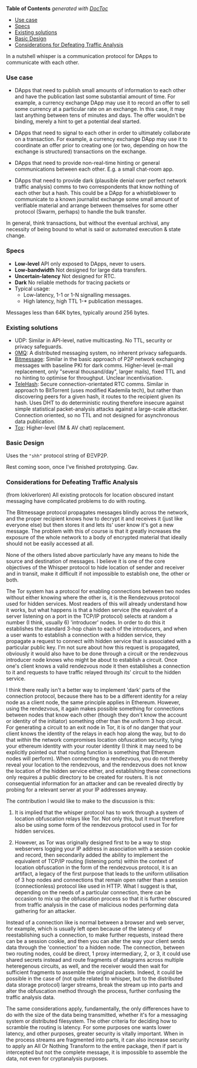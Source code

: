 <!-- START doctoc generated TOC please keep comment here to allow auto update -->
<!-- DON'T EDIT THIS SECTION, INSTEAD RE-RUN doctoc TO UPDATE -->
**Table of Contents**  *generated with [DocToc](https://github.com/thlorenz/doctoc)*

- [Use case](#use-case)
- [Specs](#specs)
- [Existing solutions](#existing-solutions)
- [Basic Design](#basic-design)
- [Considerations for Defeating Traffic Analysis](#considerations-for-defeating-traffic-analysis)

<!-- END doctoc generated TOC please keep comment here to allow auto update -->

In a nutshell whisper is a communication protocol for DApps to communicate with each other. 

### Use case

* DApps that need to publish small amounts of information to each other and have the publication last some substantial amount of time. For example, a currency exchange DApp may use it to record an offer to sell some currency at a particular rate on an exchange. In this case, it may last anything between tens of minutes and days. The offer wouldn't be binding, merely a hint to get a potential deal started.

* DApps that need to signal to each other in order to ultimately collaborate on a transaction. For example, a currency exchange DApp may use it to coordinate an offer prior to creating one (or two, depending on how the exchange is structured) transactions on the exchange.

* DApps that need to provide non-real-time hinting or general communications between each other. E.g. a small chat-room app.

* DApps that need to provide dark (plausible denial over perfect network traffic analysis) comms to two correspondents that know nothing of each other but a hash. This could be a DApp for a whistleblower to communicate to a known journalist exchange some small amount of verifiable material and arrange between themselves for some other protocol (Swarm, perhaps) to handle the bulk transfer.

In general, think transactions, but without the eventual archival, any necessity of being bound to what is said or automated execution & state change.

### Specs

* **Low-level** API only exposed to DApps, never to users.
* **Low-bandwidth** Not designed for large data transfers.
* **Uncertain-latency** Not designed for RTC.
* **Dark** No reliable methods for tracing packets or 
* Typical usage:
  * Low-latency, 1-1 or 1-N signalling messages.
  * High latency, high TTL 1-* publication messages.

Messages less than 64K bytes, typically around 256 bytes.

### Existing solutions

* UDP: Similar in API-level, native multicasting. No TTL, security or privacy safeguards.
* [0MQ](http://zeromq.org/): A distributed messaging system, no inherent privacy safeguards.
* [Bitmessage](https://bitmessage.org/wiki/Main_Page): Similar in the basic approach of P2P network exchanging messages with baseline PKI for dark comms. Higher-level (e-mail replacement, only "several thousand/day", larger mails), fixed TTL and no hinting to optimise for throughput. Unclear incentivisation.
* [TeleHash](https://github.com/telehash/telehash.github.io): Secure connection-orientated RTC comms. Similar in approach to BitTorrent (uses modified Kademila tech), but rather than discovering peers for a given hash, it routes to the recipient given its hash. Uses DHT to do deterministic routing therefore insecure against simple statistical packet-analysis attacks against a large-scale attacker. Connection oriented, so no TTL and not designed for asynchronous data publication.
* [Tox](https://github.com/irungentoo/toxcore/blob/master/docs/updates/DHT.md): Higher-level (IM & AV chat) replacement.

### Basic Design

Uses the `"shh"` protocol string of ÐΞVP2P.

Rest coming soon, once I've finished prototyping. Gav.

### Considerations for Defeating Traffic Analysis
(from lokiverloren) All existing protocols for location obscured instant messaging have complicated problems to do with routing. 

The Bitmessage protocol propagates messages blindly across the network, and the proper recipient knows how to decrypt it and receives it (just like everyone else) but then stores it and lets its' user know it's got a new message. The problem with this of course is that it greatly increases the exposure of the whole network to a body of encrypted material that ideally should not be easily accessed at all.

None of the others listed above particularly have any means to hide the source and destination of messages. I believe it is one of the core objectives of the Whisper protocol to hide location of sender and receiver and in transit, make it difficult if not impossible to establish one, the other or both.

The Tor system has a protocol for enabling connections between two nodes without either knowing where the other is, it is the Rendezvous protocol used for hidden services. Most readers of this will already understand how it works, but what happens is that a hidden service (the equivalent of a server listening on a port in the TCP/IP protocol) selects at random a number (I think, usually 6) 'introducer' nodes. In order to do this it establishes the standard 3-hop chain to each of the introducers, and when a user wants to establish a connection with a hidden service, they propagate a request to connect with hidden service that is associated with a particular public key. I'm not sure about how this request is propagated, obviously it would also have to be done through a circuit or the rendezvous introducer node knows who might be about to establish a circuit. Once one's client knows a valid rendezvous node it then establishes a connection to it and requests to have traffic relayed through its' circuit to the hidden service.

I think there really isn't a better way to implement 'dark' parts of the connection protocol, because there has to be a different identity for a relay node as a client node, the same principle applies in Ethereum. However, using the rendezvous, it again makes possible something for connections between nodes that know each other (though they don't know the account or identity of the initiator) something other than the uniform 3 hop circuit. For generating a circuit to an exit node in Tor, it is of no danger that your client knows the identity of the relays in each hop along the way, but to do that *within* the network compromises location obfuscation security, tying your ethereum identity with your router identity (I think it may need to be explicitly pointed out that routing function is something that Ethereum nodes will perform).  When connecting to a rendezvous, you do not thereby reveal your location to the rendezvous, and the rendezvous does not know the location of the hidden service either, and establishing these connections only requires a public directory to be created for routers. It is not consequential information for an attacker and can be revealed directly by probing for a relevant server at your IP addresses anyway.

The contribution I would like to make to the discussion is this: 

1. It is implied that the whisper protocol has to work through a system of location obfuscation relays like Tor. Not only this, but it must therefore also be using some form of the rendezvous protocol used in Tor for hidden services.

2. However, as Tor was originally designed first to be a way to stop webservers logging your IP address in association with a session cookie and record, then secondarily added the ability to implement the equivalent of TCP/IP routing (listening ports) within the context of location obfuscation in the form of the rendezvous protocol, it is an artifact, a legacy of the first purpose that leads to the uniform utilisation of 3 hop nodes and connections that remain open rather than a session (connectionless) protocol like used in HTTP. What I suggest is that, depending on the needs of a particular connection, there can be occasion to mix up the obfuscation process so that it is further obscured from traffic analysis in the case of malicious nodes performing data gathering for an attacker. 

Instead of a connection like is normal between a browser and web server, for example, which is usually left open because of the latency of reestablishing such a connection, to make further requests, instead there can be a session cookie, and then you can alter the way your client sends data through the 'connection' to a hidden node. The connection, between two routing nodes, could be direct, 1 proxy intermediary, 2, or 3, it could use shared secrets instead and route fragments of datagrams across multiple heteregenous circuits, as well, and the receiver would then wait for sufficient fragments to assemble the original packets. Indeed, it could be possible in the case of (not quite related to whisper, but to the distributed data storage protocol) larger streams, break the stream up into parts and alter the obfuscation method through the process, further confusing the traffic analysis data.

The same considerations apply, fundamentally, the only differences have to do with the size of the data being transmitted, whether it's for a messaging system or distributed filesystem. The other criteria for deciding how to scramble the routing is latency. For some purposes one wants lower latency, and other purposes, greater security is vitally important. When in the process streams are fragmented into parts, it can also increase security to apply an All Or Nothing Transform to the entire package, then if part is intercepted but not the complete message, it is impossible to assemble the data, not even for cryptanalysis purposes.